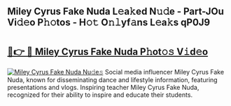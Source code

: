 ## Miley Cyrus Fake Nuda L𝚎a𝚔ed N𝚞𝚍e - Part-JOu Vi𝚍𝚎o P𝚑𝚘tos - H𝚘𝚝 O𝚗𝚕yf𝚊ns L𝚎a𝚔s qP0J9

# <h2><a href="http://kf45mj.oniu.top/?m=Miley+Cyrus+Fake+Nuda">🔗👉 🔴 Miley Cyrus Fake Nuda P𝚑ot𝚘𝚜 V𝚒d𝚎o</a></h2>

[![Miley Cyrus Fake Nuda Nu𝚍e𝚜](https://i.imgur.com/0qMVB7G.gif)](http://kf45mj.oniu.top/?m=Miley+Cyrus+Fake+Nuda)
Social media influencer Miley Cyrus Fake Nuda, known for disseminating dance and lifestyle information, featuring presentations and vlogs. Inspiring teacher Miley Cyrus Fake Nuda, recognized for their ability to inspire and educate their students.  
